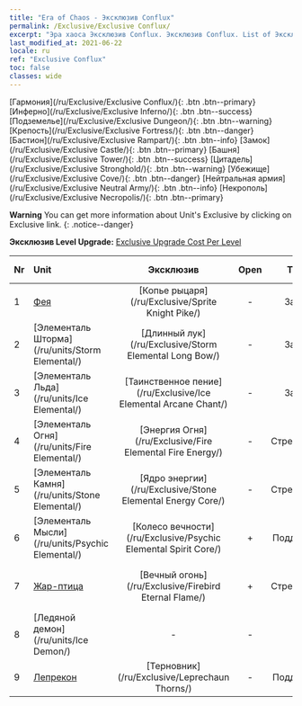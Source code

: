 ```yaml
---
title: "Era of Chaos - Эксклюзив Conflux"
permalink: /Exclusive/Exclusive Conflux/
excerpt: "Эра хаоса Эксклюзив Conflux. Эксклюзив Conflux. List of Эксклюзив Conflux in Era of Chaos"
last_modified_at: 2021-06-22
locale: ru
ref: "Exclusive Conflux"
toc: false
classes: wide
---
```

 [Гармония](/ru/Exclusive/Exclusive Conflux/){: .btn .btn--primary} [Инферно](/ru/Exclusive/Exclusive Inferno/){: .btn .btn--success} [Подземелье](/ru/Exclusive/Exclusive Dungeon/){: .btn .btn--warning} [Крепость](/ru/Exclusive/Exclusive Fortress/){: .btn .btn--danger} [Бастион](/ru/Exclusive/Exclusive Rampart/){: .btn .btn--info} [Замок](/ru/Exclusive/Exclusive Castle/){: .btn .btn--primary} [Башня](/ru/Exclusive/Exclusive Tower/){: .btn .btn--success} [Цитадель](/ru/Exclusive/Exclusive Stronghold/){: .btn .btn--warning} [Убежище](/ru/Exclusive/Exclusive Cove/){: .btn .btn--danger} [Нейтральная армия](/ru/Exclusive/Exclusive Neutral Army/){: .btn .btn--info} [Некрополь](/ru/Exclusive/Exclusive Necropolis/){: .btn .btn--primary} 

**Warning** You can get more information about Unit's Exclusive by clicking on Exclusive link. 
{: .notice--danger}

 **Эксклюзив Level Upgrade:** [Exclusive Upgrade Cost Per Level](/Exclusive/ExclusiveUpgradeCostPerLevel/)

  | Nr |         Unit        | Эксклюзив | Open  |    Type   |  Item to Rank UP      |  Облик   |
  |:---|:--------------------|:-------------:|:-----:|:---------:|:---------------------:|:-------:|
  | 1  | [Фея](/ru/units/Sprite/) | [Копье рыцаря](/ru/Exclusive/Sprite Knight Pike/) | - | Заряд | [Жетон Копья рыцаря](/ItemsRU/con_916/) | - |
  | 2  | [Элементаль Шторма](/ru/units/Storm Elemental/) | [Длинный лук](/ru/Exclusive/Storm Elemental Long Bow/) | - | Заряд | [Жетон длинного лука](/ItemsRU/con_914/) | - |
  | 3  | [Элементаль Льда](/ru/units/Ice Elemental/) | [Таинственное пение](/ru/Exclusive/Ice Elemental Arcane Chant/) | - | Заряд | [Жетон таинственного пения](/ItemsRU/con_915/) | - |
  | 4  | [Элементаль Огня](/ru/units/Fire Elemental/) | [Энергия Огня](/ru/Exclusive/Fire Elemental Fire Energy/) | - | Стрелковый | [Жетон энергии Огня](/ItemsRU/con_998/) | [Особый облик: Энергия Огня](/ItemsRU/con_666/) |
  | 5  | [Элементаль Камня](/ru/units/Stone Elemental/) | [Ядро энергии](/ru/Exclusive/Stone Elemental Energy Core/) | - | Стрелковый | [Жетон ядра энергии](/ItemsRU/con_999/) | [Особый облик: Ядро энергии](/ItemsRU/con_667/) |
  | 6  | [Элементаль Мысли](/ru/units/Psychic Elemental/) | [Колесо вечности](/ru/Exclusive/Psychic Elemental Spirit Core/) | + | Поддержка | [Жетон Колеса вечности](/ItemsRU/con_1000/) | [Особый облик: Колесо вечности](/ItemsRU/con_668/) |
  | 7  | [Жар-птица](/ru/units/Firebird/) | [Вечный огонь](/ru/Exclusive/Firebird Eternal Flame/) | + | Стрелковый | [Жетон вечного пламени](/ItemsRU/con_1001/) | [Особый облик: Вечное пламя](/ItemsRU/con_669/) |
  | 8  | [Ледяной демон](/ru/units/Ice Demon/) | - | - | - | none | none |
  | 9  | [Лепрекон](/ru/units/Leprechaun/) | [Терновник](/ru/Exclusive/Leprechaun Thorns/) | - | Поддержка | - | - |
